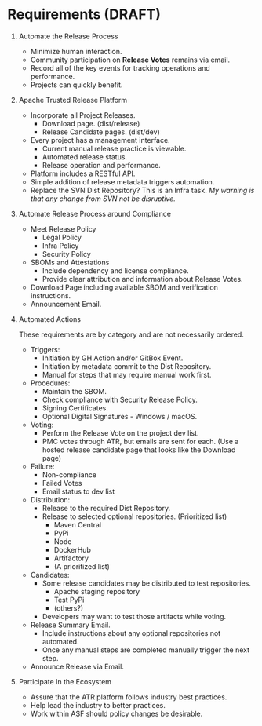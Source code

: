 # Requirements (DRAFT)

1. Automate the Release Process

   - Minimize human interaction.
   - Community participation on **Release Votes** remains via email.
   - Record all of the key events for tracking operations and performance.
   - Projects can quickly benefit.

2. Apache Trusted Release Platform

   - Incorporate all Project Releases.
     - Download page. (dist/release)
     - Release Candidate pages. (dist/dev)
   - Every project has a management interface. 
     - Current manual release practice is viewable.
     - Automated release status.
     - Release operation and performance.
   - Platform includes a RESTful API.
   - Simple addition of release metadata triggers automation.
   - Replace the SVN Dist Repository? This is an Infra task.
     _My warning is that any change from SVN not be disruptive._

3. Automate Release Process around Compliance

   - Meet Release Policy
     - Legal Policy
     - Infra Policy
     - Security Policy
   - SBOMs and Attestations
     - Include dependency and license compliance.
     - Provide clear attribution and information about Release Votes.
   - Download Page including available SBOM and verification instructions.
   - Announcement Email.

4. Automated Actions

   These requirements are by category and are not necessarily ordered.

   - Triggers:
     - Initiation by GH Action and/or GitBox Event.
     - Initiation by metadata commit to the Dist Repository.
     - Manual for steps that may require manual work first.
   - Procedures:
     - Maintain the SBOM.
     - Check compliance with Security Release Policy.
     - Signing Certificates.
     - Optional Digital Signatures - Windows / macOS.
   - Voting:
     - Perform the Release Vote on the project dev list.
     - PMC votes through ATR, but emails are sent for each.
       (Use a hosted release candidate page that looks like the Download page)
   - Failure:
     - Non-compliance
     - Failed Votes
     - Email status to dev list
   - Distribution:
     - Release to the required Dist Repository.
     - Release to selected optional repositories. (Prioritized list)
       - Maven Central
       - PyPi
       - Node
       - DockerHub
       - Artifactory
       - (A prioritized list)
   - Candidates:
     - Some release candidates may be distributed to test repositories.
       - Apache staging repository
       - Test PyPi
       - (others?)
     - Developers may want to test those artifacts while voting.
   - Release Summary Email.
     - Include instructions about any optional repositories not automated.
     - Once any manual steps are completed manually trigger the next step.
   - Announce Release via Email.

5. Participate In the Ecosystem

   - Assure that the ATR platform follows industry best practices.
   - Help lead the industry to better practices.
   - Work within ASF should policy changes be desirable. 
